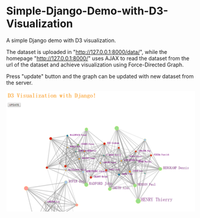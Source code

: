 # Simple-Django-Demo-with-D3-Visualization

A simple Django demo with D3 visualization. 

The dataset is uploaded in "http://127.0.0.1:8000/data/", while the homepage "http://127.0.0.1:8000/" uses AJAX to read the dataset from the url of the dataset and achieve visualization using Force-Directed Graph.

Press "update" button and the graph can be updated with new dataset from the server. 
    
    
![image](https://github.com/Aeroone/Simple-Django-Demo-with-D3-Visualization/blob/master/picture.png)
    
